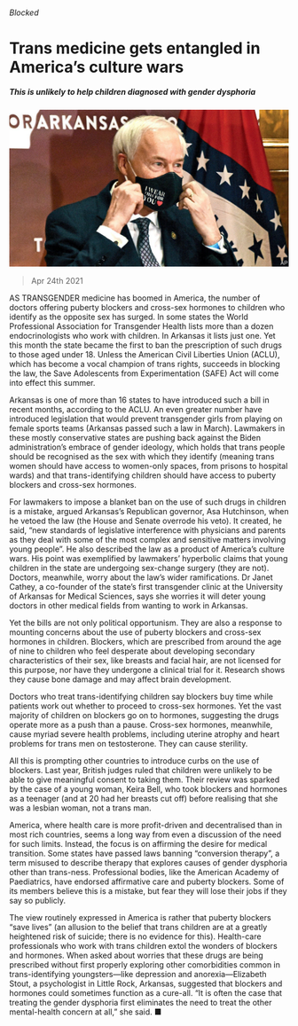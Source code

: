 ###### Blocked

# Trans medicine gets entangled in America’s culture wars 

##### This is unlikely to help children diagnosed with gender dysphoria 

![image](images/20210424_usp502.jpg) 

> Apr 24th 2021 

AS TRANSGENDER medicine has boomed in America, the number of doctors offering puberty blockers and cross-sex hormones to children who identify as the opposite sex has surged. In some states the World Professional Association for Transgender Health lists more than a dozen endocrinologists who work with children. In Arkansas it lists just one. Yet this month the state became the first to ban the prescription of such drugs to those aged under 18. Unless the American Civil Liberties Union (ACLU), which has become a vocal champion of trans rights, succeeds in blocking the law, the Save Adolescents from Experimentation (SAFE) Act will come into effect this summer.

Arkansas is one of more than 16 states to have introduced such a bill in recent months, according to the ACLU. An even greater number have introduced legislation that would prevent transgender girls from playing on female sports teams (Arkansas passed such a law in March). Lawmakers in these mostly conservative states are pushing back against the Biden administration’s embrace of gender ideology, which holds that trans people should be recognised as the sex with which they identify (meaning trans women should have access to women-only spaces, from prisons to hospital wards) and that trans-identifying children should have access to puberty blockers and cross-sex hormones.


For lawmakers to impose a blanket ban on the use of such drugs in children is a mistake, argued Arkansas’s Republican governor, Asa Hutchinson, when he vetoed the law (the House and Senate overrode his veto). It created, he said, “new standards of legislative interference with physicians and parents as they deal with some of the most complex and sensitive matters involving young people”. He also described the law as a product of America’s culture wars. His point was exemplified by lawmakers’ hyperbolic claims that young children in the state are undergoing sex-change surgery (they are not). Doctors, meanwhile, worry about the law’s wider ramifications. Dr Janet Cathey, a co-founder of the state’s first transgender clinic at the University of Arkansas for Medical Sciences, says she worries it will deter young doctors in other medical fields from wanting to work in Arkansas.

Yet the bills are not only political opportunism. They are also a response to mounting concerns about the use of puberty blockers and cross-sex hormones in children. Blockers, which are prescribed from around the age of nine to children who feel desperate about developing secondary characteristics of their sex, like breasts and facial hair, are not licensed for this purpose, nor have they undergone a clinical trial for it. Research shows they cause bone damage and may affect brain development.

Doctors who treat trans-identifying children say blockers buy time while patients work out whether to proceed to cross-sex hormones. Yet the vast majority of children on blockers go on to hormones, suggesting the drugs operate more as a push than a pause. Cross-sex hormones, meanwhile, cause myriad severe health problems, including uterine atrophy and heart problems for trans men on testosterone. They can cause sterility.

All this is prompting other countries to introduce curbs on the use of blockers. Last year, British judges ruled that children were unlikely to be able to give meaningful consent to taking them. Their review was sparked by the case of a young woman, Keira Bell, who took blockers and hormones as a teenager (and at 20 had her breasts cut off) before realising that she was a lesbian woman, not a trans man.

America, where health care is more profit-driven and decentralised than in most rich countries, seems a long way from even a discussion of the need for such limits. Instead, the focus is on affirming the desire for medical transition. Some states have passed laws banning “conversion therapy”, a term misused to describe therapy that explores causes of gender dysphoria other than trans-ness. Professional bodies, like the American Academy of Paediatrics, have endorsed affirmative care and puberty blockers. Some of its members believe this is a mistake, but fear they will lose their jobs if they say so publicly.

The view routinely expressed in America is rather that puberty blockers “save lives” (an allusion to the belief that trans children are at a greatly heightened risk of suicide; there is no evidence for this). Health-care professionals who work with trans children extol the wonders of blockers and hormones. When asked about worries that these drugs are being prescribed without first properly exploring other comorbidities common in trans-identifying youngsters—like depression and anorexia—Elizabeth Stout, a psychologist in Little Rock, Arkansas, suggested that blockers and hormones could sometimes function as a cure-all. “It is often the case that treating the gender dysphoria first eliminates the need to treat the other mental-health concern at all,” she said. ■

